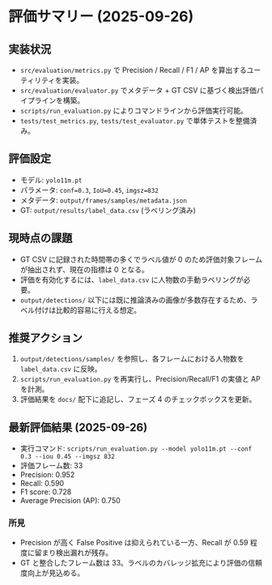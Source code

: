 # 評価サマリー (2025-09-26)

## 実装状況

- `src/evaluation/metrics.py` で Precision / Recall / F1 / AP を算出するユーティリティを実装。
- `src/evaluation/evaluator.py` でメタデータ + GT CSV に基づく検出評価パイプラインを構築。
- `scripts/run_evaluation.py` によりコマンドラインから評価実行可能。
- `tests/test_metrics.py`, `tests/test_evaluator.py` で単体テストを整備済み。

## 評価設定

- モデル: `yolo11m.pt`
- パラメータ: `conf=0.3`, `IoU=0.45`, `imgsz=832`
- メタデータ: `output/frames/samples/metadata.json`
- GT: `output/results/label_data.csv` (ラベリング済み)

## 現時点の課題

- GT CSV に記録された時間帯の多くでラベル値が 0 のため評価対象フレームが抽出されず、現在の指標は 0 となる。
- 評価を有効化するには、`label_data.csv` に人物数の手動ラベリングが必要。
- `output/detections/` 以下には既に推論済みの画像が多数存在するため、ラベル付けは比較的容易に行える想定。

## 推奨アクション

1. `output/detections/samples/` を参照し、各フレームにおける人物数を `label_data.csv` に反映。
2. `scripts/run_evaluation.py` を再実行し、Precision/Recall/F1 の実値と AP を計測。
3. 評価結果を `docs/` 配下に追記し、フェーズ 4 のチェックボックスを更新。

## 最新評価結果 (2025-09-26)

- 実行コマンド: `scripts/run_evaluation.py --model yolo11m.pt --conf 0.3 --iou 0.45 --imgsz 832`
- 評価フレーム数: 33
- Precision: 0.952
- Recall: 0.590
- F1 score: 0.728
- Average Precision (AP): 0.750

### 所見

- Precision が高く False Positive は抑えられている一方、Recall が 0.59 程度に留まり検出漏れが残存。
- GT と整合したフレーム数は 33。ラベルのカバレッジ拡充により評価の信頼度向上が見込める。
